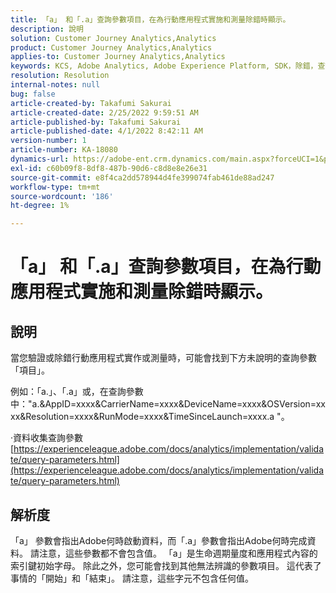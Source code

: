 ```yaml
---
title: 「a」 和「.a」查詢參數項目，在為行動應用程式實施和測量除錯時顯示。
description: 說明
solution: Customer Journey Analytics,Analytics
product: Customer Journey Analytics,Analytics
applies-to: Customer Journey Analytics,Analytics
keywords: KCS, Adobe Analytics, Adobe Experience Platform, SDK，除錯，查詢參數
resolution: Resolution
internal-notes: null
bug: false
article-created-by: Takafumi Sakurai
article-created-date: 2/25/2022 9:59:51 AM
article-published-by: Takafumi Sakurai
article-published-date: 4/1/2022 8:42:11 AM
version-number: 1
article-number: KA-18080
dynamics-url: https://adobe-ent.crm.dynamics.com/main.aspx?forceUCI=1&pagetype=entityrecord&etn=knowledgearticle&id=8e2808ab-2196-ec11-b400-000d3a58ba2e
exl-id: c60b09f8-8df8-487b-90d6-c8d8e8e26e31
source-git-commit: e8f4ca2dd578944d4fe399074fab461de88ad247
workflow-type: tm+mt
source-wordcount: '186'
ht-degree: 1%

---
```


# 「a」 和「.a」查詢參數項目，在為行動應用程式實施和測量除錯時顯示。

## 說明


當您驗證或除錯行動應用程式實作或測量時，可能會找到下方未說明的查詢參數「項目」。

例如：「a.」、「.a」或，在查詢參數中：&quot;a.&amp;AppID=xxxx&amp;CarrierName=xxxx&amp;DeviceName=xxxx&amp;OSVersion=xxxx&amp;Resolution=xxxx&amp;RunMode=xxxx&amp;TimeSinceLaunch=xxxx.a &quot;。

·資料收集查詢參數
[https://experienceleague.adobe.com/docs/analytics/implementation/validate/query-parameters.html](https://experienceleague.adobe.com/docs/analytics/implementation/validate/query-parameters.html)




## 解析度


「a」 參數會指出Adobe何時啟動資料，而「.a」參數會指出Adobe何時完成資料。 請注意，這些參數都不會包含值。 「a」是生命週期量度和應用程式內容的索引鍵初始字母。 除此之外，您可能會找到其他無法辨識的參數項目。 這代表了事情的「開始」和「結束」。 請注意，這些字元不包含任何值。
